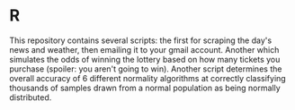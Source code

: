 # R
This repository contains several scripts: the first for scraping the day's news and weather, then emailing it to your gmail account. Another which simulates the odds of winning the lottery based on how many tickets you purchase (spoiler: you aren't going to win). Another script determines the overall accuracy of 6 different normality algorithms at correctly classifying thousands of samples drawn from a normal population as being normally distributed.
